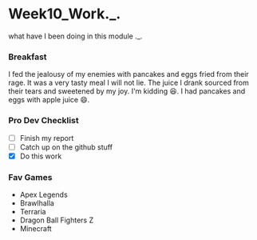 # Week10_Work._.
what have I been doing in this module ._.


### Breakfast
I fed the jealousy of my enemies with pancakes and eggs fried from their rage. It was a very tasty meal I will not lie. The juice I drank sourced from their tears and sweetened by my joy. I'm kidding :laughing:. I had pancakes and eggs with apple juice :smile:. 


### Pro Dev Checklist
* [ ] Finish my report
* [ ] Catch up on the github stuff
* [X] Do this work

### Fav Games
* Apex Legends
* Brawlhalla
* Terraria
* Dragon Ball Fighters Z
* Minecraft
